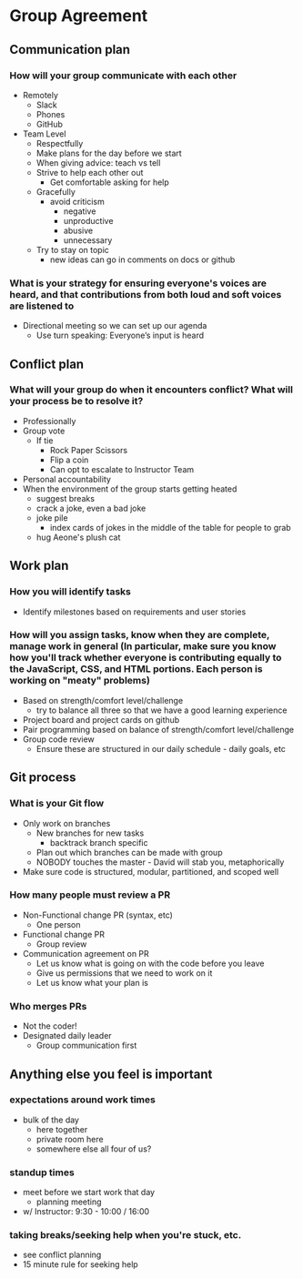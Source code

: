# Group Agreement

## Communication plan

### How will your group communicate with each other
* Remotely
  * Slack
  * Phones
  * GitHub
* Team Level
  * Respectfully
  * Make plans for the day before we start 
  * When giving advice: teach vs tell 
  * Strive to help each other out
      * Get comfortable asking for help 
  * Gracefully
      * avoid criticism
          * negative 
          * unproductive 
          * abusive 
          * unnecessary 
  * Try to stay on topic
      * new ideas can go in comments on docs or github 


### What is your strategy for ensuring everyone's voices are heard, and that contributions from both loud and soft voices are listened to

* Directional meeting so we can set up our agenda
    * Use turn speaking: Everyone’s input is heard 

## Conflict plan

### What will your group do when it encounters conflict? What will your process be to resolve it?
  * Professionally
  * Group vote
      * If tie
        * Rock Paper Scissors
        * Flip a coin 
        * Can opt to escalate to Instructor Team
  * Personal accountability
  * When the environment of the group starts getting heated
    * suggest breaks
    * crack a joke, even a bad joke
    * joke pile
      * index cards of jokes in the middle of the table for people to grab
    * hug Aeone's plush cat

## Work plan

### How you will identify tasks
* Identify milestones based on requirements and user stories

### How will you assign tasks, know when they are complete, manage work in general (In particular, make sure you know how you'll track whether everyone is contributing equally to the JavaScript, CSS, and HTML portions. Each person is working on "meaty" problems)
* Based on strength/comfort level/challenge 
  * try to balance all three so that we have a good learning experience
* Project board and project cards on github
* Pair programming based on balance of strength/comfort level/challenge
* Group code review 
  * Ensure these are structured in our daily schedule - daily goals, etc

## Git process

### What is your Git flow
* Only work on branches
  * New branches for new tasks
    * backtrack branch specific
  * Plan out which branches can be made with group
  * NOBODY touches the master - David will stab you, metaphorically
* Make sure code is structured, modular, partitioned, and scoped well 

### How many people must review a PR
* Non-Functional change PR (syntax, etc)
  * One person
* Functional change PR 
  * Group review
* Communication agreement on PR
  * Let us know what is going on with the code before you leave
  * Give us permissions that we need to work on it
  * Let us know what your plan is 

### Who merges PRs
* Not the coder!
* Designated daily leader 
    * Group communication first
    
## Anything else you feel is important

### expectations around work times
* bulk of the day 
  * here together
  * private room here
  * somewhere else all four of us? 
  
### standup times 
* meet before we start work that day
  * planning meeting 
* w/ Instructor: 9:30 - 10:00 / 16:00 

### taking breaks/seeking help when you're stuck, etc.
* see conflict planning
* 15 minute rule for seeking help 

